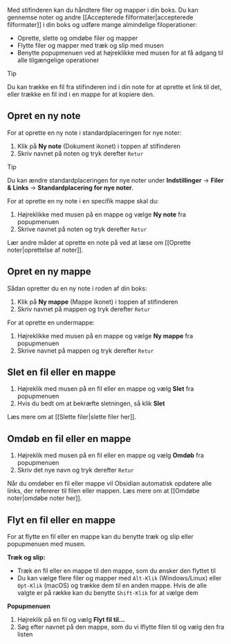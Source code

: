 Med stifinderen kan du håndtere filer og mapper i din boks. Du kan gennemse noter og andre [[Accepterede filformater|accepterede filformater]] i din boks og udføre mange almindelige filoperationer:

- Oprette, slette og omdøbe filer og mapper
- Flytte filer og mapper med træk og slip med musen
- Benytte popupmenuen ved at højreklikke med musen for at få adgang til alle tilgængelige operationer

> [!tip]
> Du kan trække en fil fra stifinderen ind i din note for at oprette et link til det, eller trække en fil ind i en mappe for at kopiere den.

## Opret en ny note

For at oprette en ny note i standardplaceringen for nye noter:

1. Klik på **Ny note** (Dokument ikonet) i toppen af stifinderen
2. Skriv navnet på noten og tryk derefter `Retur`

> [!tip]
> Du kan ændre standardplaceringen for nye noter under **Indstillinger** → **Filer & Links** → **Standardplacering for nye noter**.

For at oprette en ny note i en specifik mappe skal du:

1. Højreklikke med musen på en mappe og vælge **Ny note** fra popupmenuen
2. Skrive navnet på noten og tryk derefter `Retur`

Lær andre måder at oprette en note på ved at læse om [[Oprette noter|oprettelse af noter]].

## Opret en ny mappe

Sådan opretter du en ny note i roden af din boks:

1. Klik på **Ny mappe** (Mappe ikonet) i toppen af stifinderen
2. Skriv navnet på mappen og tryk derefter `Retur`

For at oprette en undermappe:

1. Højreklikke med musen på en mappe og vælge **Ny mappe** fra popupmenuen
2. Skrive navnet på mappen og tryk derefter `Retur`

## Slet en fil eller en mappe

1. Højreklik med musen på en fil eller en mappe og vælg **Slet** fra popupmenuen
2. Hvis du bedt om at bekræfte sletningen, så klik **Slet**

Læs mere om at [[Slette filer|slette filer her]].

## Omdøb en fil eller en mappe

1. Højreklik med musen på en fil eller en mappe og vælg **Omdøb** fra popupmenuen
2. Skriv det nye navn og tryk derefter `Retur`

Når du omdøber en fil eller mappe vil Obsidian automatisk opdatere alle links, der refererer til filen eller mappen. Læs mere om at [[Omdøbe noter|omdøbe noter her]].

## Flyt en fil eller en mappe

For at flytte en fil eller en mappe kan du benytte træk og slip eller popupmenuen med musen.

**Træk og slip:**

- Træk en fil eller en mappe til den mappe, som du ønsker den flyttet til
- Du kan vælge flere filer og mapper med  `Alt-Klik` (Windows/Linux) eller `Opt-Klik` (macOS) og trække dem til en anden mappe. Hvis de alle valgte er på række kan du benytte `Shift-Klik` for at vælge dem

**Popupmenuen**

1. Højreklik på en fil og vælg **Flyt fil til...**
2. Søg efter navnet på den mappe, som du vi lflytte filen til og vælg den fra listen
